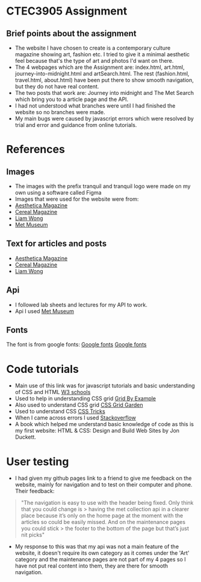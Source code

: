 # CTEC3905 Assignment
## Brief points about the assignment
- The website I have chosen to create is a contemporary culture magazine showing art, fashion etc. I tried to give it a minimal aesthetic feel because that's the type of art and photos I'd want on there.
- The 4 webpages which are the Assignment are: index.html, art.html, journey-into-midnight.html and artSearch.html. The rest (fashion.html, travel.html, about.html) have been put there to show smooth navigation, but they do not have real content.
- The two posts that work are: Journey into midnight and The Met Search which bring you to a article page and the API.
- I had not understood what branches were until I had finished the website so no branches were made.
- My main bugs were caused by javascript errors which were resolved by trial and error and guidance from online tutorials.  

# References

## Images

- The images with the prefix tranquil and tranquil logo were made on my own using a software called Figma
- Images that were used for the website were from:
- [Aesthetica Magazine](https://aestheticamagazine.com/)
- [Cereal Magazine](https://readcereal.com/)
- [Liam Wong](https://www.liamwong.com/)
- [Met Museum](https://www.metmuseum.org/)

## Text for articles and posts
- [Aesthetica Magazine](https://aestheticamagazine.com/)
- [Cereal Magazine](https://readcereal.com/)
- [Liam Wong](https://www.liamwong.com/)

## Api
- I followed lab sheets and lectures for my API to work.
- Api I used [Met Museum](https://metmuseum.github.io/)

## Fonts
The font is from google fonts:
[Google fonts](https://fonts.google.com/specimen/Noto+Serif?selection.family=Noto+Serif)
[Google fonts](https://fonts.googleapis.com/css2?family=Crimson+Text&display=swap)

# Code tutorials

- Main use of this link was for javascript tutorials and basic understanding of CSS and HTML [W3 schools](https://www.w3schools.com/)
- Used to help in understanding CSS grid [Grid By Example](https://gridbyexample.com/)
- Also used to understand CSS grid [CSS Grid Garden](https://cssgridgarden.com/)
- Used to understand CSS [CSS Tricks](https://css-tricks.com/)
- When I came across errors I used [Stackoverflow](https://stackoverflow.com/)
- A book which helped me understand basic knowledge of code as this is my first website: HTML & CSS: Design and Build Web Sites by Jon Duckett.

# User testing
- I had given my github pages link to a friend to give me feedback on the website, mainly for navigation and to test on their computer and phone. Their feedback:
> "The navigation is easy to use with the header being fixed. Only think that you could change is > having the met collection api in a clearer place because it’s only on the home page at the
> moment with the articles so could be easily missed. And on the maintenance pages you could stick > the footer to the bottom of the page but that’s just nit picks"
- My response to this was that my api was not a main feature of the website, it doesn't require its own category as it comes under the 'Art' category and the maintenance pages are not part of my 4 pages so I have not put real content into them, they are there for smooth navigation.  
